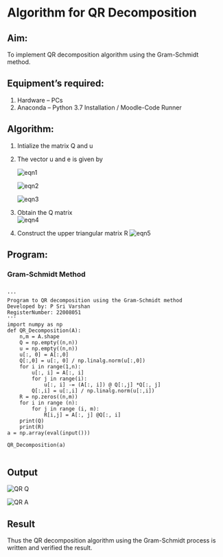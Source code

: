 # Algorithm for QR Decomposition
## Aim:
To implement QR decomposition algorithm using the Gram-Schmidt method.
## Equipment’s required:
1.	Hardware – PCs
2.	Anaconda – Python 3.7 Installation / Moodle-Code Runner
## Algorithm:
1.	Intialize the matrix Q and u
2.	The vector u and e is given by

    ![eqn1](./ex4.jpg)

    ![eqn2](./ex6.jpg)

    ![eqn3](./ex3.jpg)

3.	Obtain the Q matrix   
    ![eqn4](./ex1.jpg)
4.	Construct the upper triangular matrix R
    ![eqn5](./ex2.jpg)



## Program:
### Gram-Schmidt Method
```

''' 
Program to QR decomposition using the Gram-Schmidt method
Developed by: P Sri Varshan
RegisterNumber: 22008051
'''
import numpy as np
def QR_Decomposition(A):
    n,m = A.shape
    Q = np.empty((n,n))
    u = np.empty((n,n))
    u[:, 0] = A[:,0]
    Q[:,0] = u[:, 0] / np.linalg.norm(u[:,0])
    for i in range(1,n):
        u[:, i] = A[:, i]
        for j in range(i):
            u[:, i] -= (A[:, i]) @ Q[:,j] *Q[:, j]
        Q[:,i] = u[:,i] / np.linalg.norm(u[:,i])
    R = np.zeros((n,m))
    for i in range (n):
        for j in range (i, m):
            R[i,j] = A[:, j] @Q[:, i]
    print(Q)
    print(R)
a = np.array(eval(input()))

QR_Decomposition(a)


```

## Output

![QR Q](https://user-images.githubusercontent.com/114944059/214324705-844af501-1005-4869-80a8-d0cc1a86e87b.jpg)


![QR A](https://user-images.githubusercontent.com/114944059/214325183-7048925c-ade9-4180-9306-c2ea66b029f8.jpg)


## Result
Thus the QR decomposition algorithm using the Gram-Schmidt process is written and verified the result.
